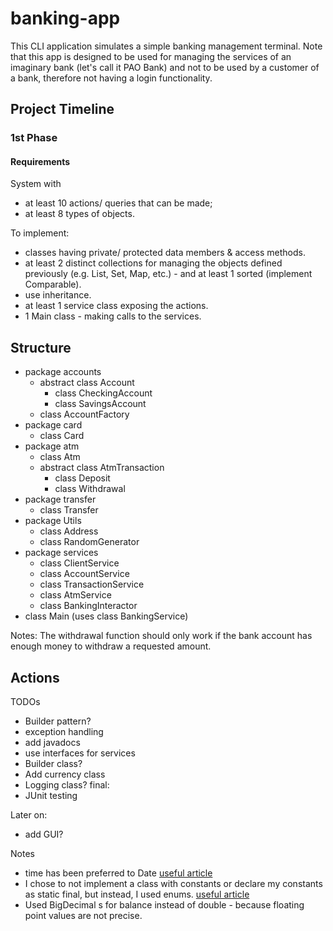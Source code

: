 # banking-app

This CLI application simulates a simple banking management terminal.
Note that this app is designed to be used for managing the services of an imaginary bank (let's call it PAO Bank) and not to be used by a customer of a bank, therefore not having a login functionality.

## Project Timeline
### 1st Phase

#### Requirements
System with
- at least 10 actions/ queries that can be made;
- at least 8 types of objects.

To implement:
- classes having private/ protected data members & access methods.
- at least 2 distinct collections for managing the objects defined previously (e.g. List, Set, Map, etc.) - and at least 1 sorted (implement Comparable).
- use inheritance.
- at least 1 service class exposing the actions.
- 1 Main class - making calls to the services.

## Structure
- package accounts
    - abstract class Account
        - class CheckingAccount
        - class SavingsAccount
    - class AccountFactory
- package card
    - class Card
- package atm
    - class Atm
    - abstract class AtmTransaction
        - class Deposit
        - class Withdrawal
- package transfer
    - class Transfer
- package Utils
    - class Address
    - class RandomGenerator
- package services
    - class ClientService
    - class AccountService
    - class TransactionService
    - class AtmService
    - class BankingInteractor
- class Main (uses class BankingService)

Notes:
The withdrawal function should only work if the bank account has enough money to withdraw a requested amount.

## Actions

TODOs
- Builder pattern?
- exception handling
- add javadocs
- use interfaces for services
- Builder class?
- Add currency class
- Logging class?
  final:
- JUnit testing

Later on:
- add GUI?

Notes
- time has been preferred to Date [useful article](https://stackabuse.com/how-to-get-current-date-and-time-in-java/)
- I chose to not implement a class with constants or declare my constants as static final, but instead, I used enums.
  [useful article](https://tedvinke.wordpress.com/2016/04/14/2-rookie-java-constants-and-enums-pitfalls/)
- Used BigDecimal s for balance instead of double - because floating point values are not precise.
